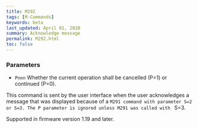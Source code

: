 ```yaml
---
title: M292
tags: [M-Commands] 
keywords: beta 
last_updated: April 01, 2020 
summary: Acknowledge message 
permalink: M292.html
toc: false 
---
```



### Parameters

* `Pnnn` Whether the current operation shall be cancelled (P=1) or continued (P=0).

This command is sent by the user interface when the user acknowledges a message that was displayed because of a ` M291 command with parameter S=2 or S=3. The P parameter is ignored unless M291 was called with  ` S=3.

Supported in firmware version 1.19 and later.


